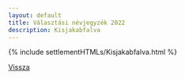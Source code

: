 ```yaml
---
layout: default
title: Választási névjegyzék 2022
description: Kisjakabfalva
---
```


{% include settlementHTMLs/Kisjakabfalva.html %}

[Vissza](../)